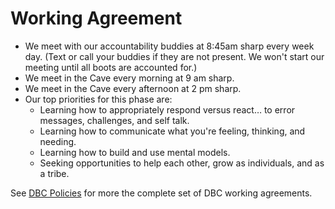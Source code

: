 # Working Agreement

- We meet with our accountability buddies at 8:45am sharp every week day. (Text or call your buddies if they are not present. We won't start our meeting until all boots are accounted for.)
- We meet in the Cave every morning at 9 am sharp.
- We meet in the Cave every afternoon at 2 pm sharp.
- Our top priorities for this phase are:
  - Learning how to appropriately respond versus react… to error messages, challenges, and self talk.
  - Learning how to communicate what you're feeling, thinking, and needing.
  - Learning how to build and use mental models.
  - Seeking opportunities to help each other, grow as individuals, and as a tribe.


See [DBC Policies](https://socrates.devbootcamp.com/labs/student-handbook/introduction/dbc-policies) for more the complete set of DBC working agreements. 